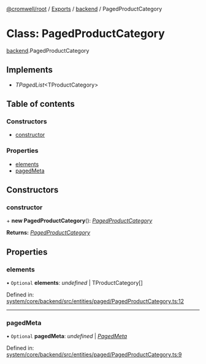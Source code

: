 [@cromwell/root](../README.md) / [Exports](../modules.md) / [backend](../modules/backend.md) / PagedProductCategory

# Class: PagedProductCategory

[backend](../modules/backend.md).PagedProductCategory

## Implements

* *TPagedList*<TProductCategory\>

## Table of contents

### Constructors

- [constructor](backend.pagedproductcategory.md#constructor)

### Properties

- [elements](backend.pagedproductcategory.md#elements)
- [pagedMeta](backend.pagedproductcategory.md#pagedmeta)

## Constructors

### constructor

\+ **new PagedProductCategory**(): [*PagedProductCategory*](backend.pagedproductcategory.md)

**Returns:** [*PagedProductCategory*](backend.pagedproductcategory.md)

## Properties

### elements

• `Optional` **elements**: *undefined* \| TProductCategory[]

Defined in: [system/core/backend/src/entities/paged/PagedProductCategory.ts:12](https://github.com/CromwellCMS/Cromwell/blob/8568c07/system/core/backend/src/entities/paged/PagedProductCategory.ts#L12)

___

### pagedMeta

• `Optional` **pagedMeta**: *undefined* \| [*PagedMeta*](backend.pagedmeta.md)

Defined in: [system/core/backend/src/entities/paged/PagedProductCategory.ts:9](https://github.com/CromwellCMS/Cromwell/blob/8568c07/system/core/backend/src/entities/paged/PagedProductCategory.ts#L9)
